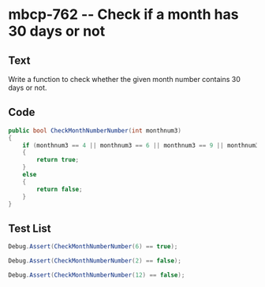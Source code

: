 # mbcp-762 -- Check if a month has 30 days or not

## Text

Write a function to check whether the given month number contains 30 days or not.

## Code

```csharp
public bool CheckMonthNumberNumber(int monthnum3) 
{
    if (monthnum3 == 4 || monthnum3 == 6 || monthnum3 == 9 || monthnum3 == 11) 
    {
        return true;
    } 
    else 
    {
        return false;
    }
}
```

## Test List

```csharp
Debug.Assert(CheckMonthNumberNumber(6) == true);
```

```csharp
Debug.Assert(CheckMonthNumberNumber(2) == false);
```

```csharp
Debug.Assert(CheckMonthNumberNumber(12) == false);
```
